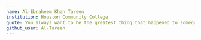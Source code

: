 ```yaml
---
name: Al-Ebraheem Khan Tareen
institution: Houston Community College
quote: You always want to be the greatest thing that happened to someone. 
github_user: Al-Tareen
---
```

